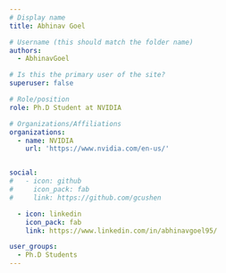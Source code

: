 ```yaml
---
# Display name
title: Abhinav Goel

# Username (this should match the folder name)
authors:
  - AbhinavGoel

# Is this the primary user of the site?
superuser: false

# Role/position
role: Ph.D Student at NVIDIA

# Organizations/Affiliations
organizations:
  - name: NVIDIA
    url: 'https://www.nvidia.com/en-us/'


social:
#   - icon: github
#     icon_pack: fab
#     link: https://github.com/gcushen

  - icon: linkedin
    icon_pack: fab
    link: https://www.linkedin.com/in/abhinavgoel95/

user_groups:
  - Ph.D Students
---
```

